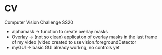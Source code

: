 # CV
Computer Vision Challenge SS20

- alphamask -> function to create overlay masks
- Overlay -> (not so clean) application of overlay masks in the last frame of my video (video created to use vision.foregroundDetector
- myGUI -> basic GUI already working, no controls yet

